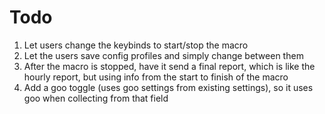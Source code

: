 # Todo

1. Let users change the keybinds to start/stop the macro
2. Let the users save config profiles and simply change between them
3. After the macro is stopped, have it send a final report, which is like the hourly report, but using info from the start to finish of the macro
4. Add a goo toggle (uses goo settings from existing settings), so it uses goo when collecting from that field
